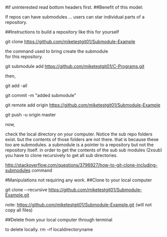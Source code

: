 #if uninterested read bottom headers first.
##Benefit of this model:

If repos can have submodules ... users can star individual parts of a repository. 

##Instructions to build a repository like this for yourself

git clone https://github.com/miketestgit01/Submodule-Example

the command used to bring create the submodule     
for this repository.

git submodule add https://github.com/miketestgit01/C-Programs.git




then,


git add -all 


git commit -m "added submodule"

git remote add origin https://github.com/miketestgit01/Submodule-Example

git push -u origin master

now,

check the local directory on your computer.
Notice the sub repo folders exist. but the contents of those folders are not there. that is because these too are submodules. a submodule is a pointer to a repository but not the repository itself. in order to get the contents of the sub sub modules (2xsub) you have to clone recursively to get all sub directories.

http://stackoverflow.com/questions/3796927/how-to-git-clone-including-submodules
command 

#Manipulations not requiring any work.
##Clone to your local computer

git clone --recursive https://github.com/miketestgit01/Submodule-Example.git

note: https://github.com/miketestgit01/Submodule-Example.git
(will not copy all files)

##Delete from your local computer through terminal

to delete locally.
rm -rf localdirectoryname
